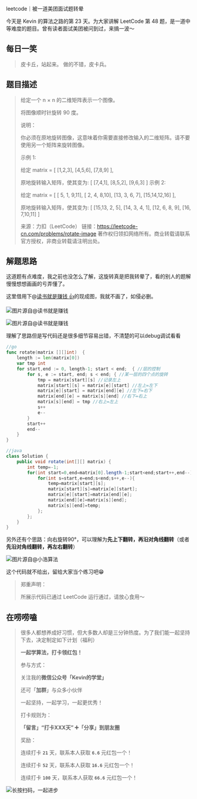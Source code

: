 leetcode｜被一道美团面试题转晕

今天是 Kevin 的算法之路的第 23 天。为大家讲解 LeetCode 第 48 题，是一道中等难度的题目。曾有读者面试美团被问到过，来搞一波～



## 每日一笑

> 皮卡丘，站起来。
> 做的不错，皮卡兵。



## 题目描述

> 给定一个 n × n 的二维矩阵表示一个图像。
>
> 将图像顺时针旋转 90 度。
>
> 说明：
>
> 你必须在原地旋转图像，这意味着你需要直接修改输入的二维矩阵。请不要使用另一个矩阵来旋转图像。
>
> 示例 1:
>
> 给定 matrix = 
> [
>   [1,2,3],
>   [4,5,6],
>   [7,8,9]
> ],
>
> 原地旋转输入矩阵，使其变为:
> [
>   [7,4,1],
>   [8,5,2],
>   [9,6,3]
> ]
> 示例 2:
>
> 给定 matrix =
> [
>   [ 5, 1, 9,11],
>   [ 2, 4, 8,10],
>   [13, 3, 6, 7],
>   [15,14,12,16]
> ], 
>
> 原地旋转输入矩阵，使其变为:
> [
>   [15,13, 2, 5],
>   [14, 3, 4, 1],
>   [12, 6, 8, 9],
>   [16, 7,10,11]
> ]
>
> 来源：力扣（LeetCode）
> 链接：https://leetcode-cn.com/problems/rotate-image
> 著作权归领扣网络所有。商业转载请联系官方授权，非商业转载请注明出处。



## 解题思路

这道题有点难度，我之前也没怎么了解，这旋转真是把我转晕了，看的别人的题解慢慢想想画画的亏弄懂了。

这里借用下@[读书就是赚钱 👍](https://leetcode-cn.com/u/du-shu-jiu-shi-zhuan-qian/)的现成图，我就不画了，如侵必删。

![图片源自@读书就是赚钱](http://goleetcode.ifree258.top/004801.png)

![图片源自@读书就是赚钱](http://goleetcode.ifree258.top/004802.png)

理解了思路但是写代码还是很多细节容易出错，不清楚的可以debug调试看看

```go
//go
func rotate(matrix [][]int)  {
	length := len(matrix[0])
	var tmp int
	for start,end := 0, length-1; start < end;  { //层的控制
		for s, e := start, end; s < end; { //某一层的四个点的旋转
			tmp = matrix[start][s] //记录左上
			matrix[start][s] = matrix[e][start] //左上=左下
			matrix[e][start] = matrix[end][e] //左下=右下
			matrix[end][e] = matrix[s][end] //右下=右上
			matrix[s][end] = tmp //右上=左上
			s++
			e--
		}
		start++
		end--
	}
}
```



```java
//java
class Solution {
    public void rotate(int[][] matrix) {
        int temp=-1;
        for(int start=0,end=matrix[0].length-1;start<end;start++,end--){
            for(int s=start,e=end;s<end;s++,e--){
                temp=matrix[start][s];
                matrix[start][s]=matrix[e][start];
                matrix[e][start]=matrix[end][e];
                matrix[end][e]=matrix[s][end];
                matrix[s][end]=temp;
            };
        };
    }
}
```



另外还有个思路：向右旋转90°，可以理解为**先上下翻转，再沿对角线翻转**（或者**先沿对角线翻转，再左右翻转**）

![图片源自@小浩算法](http://goleetcode.ifree258.top/004803.png)

这个代码就不给出，留给大家当个练习吧😁



> 郑重声明：
>
> 所展示代码已通过 LeetCode 运行通过，请放心食用～



## 在唠唠嗑

> 很多人都想养成好习惯，但大多数人却是三分钟热度。为了我们能一起坚持下去，决定制定如下计划（福利）
>
> **一起学算法，打卡领红包！**
>
> 参与方式：
>
> 关注我的**微信公众号「Kevin的学堂」**
>
> 还可「**加群**」与众多小伙伴
>
> 一起坚持，一起学习，一起更优秀！
>
> 打卡规则为：
>
> **「留言」“打卡XXX天” ➕「分享」到朋友圈**
>
> 奖励：
>
> 连续打卡 **`21`** 天，联系本人获取 **`6.6`** 元红包一个！
>
> 连续打卡 **`52`** 天，联系本人获取 **`16.6`** 元红包一个！
>
> 连续打卡 **`100`** 天，联系本人获取 **`66.6`** 元红包一个！



![长按扫码，一起进步](http://wesub.ifree258.top/wesubQRCode-2.png)